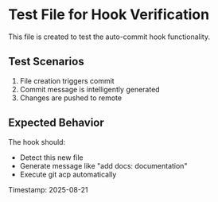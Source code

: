 # Test File for Hook Verification

This file is created to test the auto-commit hook functionality.

## Test Scenarios
1. File creation triggers commit
2. Commit message is intelligently generated
3. Changes are pushed to remote

## Expected Behavior
The hook should:
- Detect this new file
- Generate message like "add docs: documentation"
- Execute git acp automatically

Timestamp: 2025-08-21